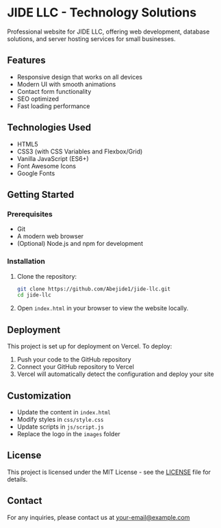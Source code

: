# JIDE LLC - Technology Solutions

Professional website for JIDE LLC, offering web development, database solutions, and server hosting services for small businesses.

## Features

- Responsive design that works on all devices
- Modern UI with smooth animations
- Contact form functionality
- SEO optimized
- Fast loading performance

## Technologies Used

- HTML5
- CSS3 (with CSS Variables and Flexbox/Grid)
- Vanilla JavaScript (ES6+)
- Font Awesome Icons
- Google Fonts

## Getting Started

### Prerequisites

- Git
- A modern web browser
- (Optional) Node.js and npm for development

### Installation

1. Clone the repository:
   ```bash
   git clone https://github.com/Abejide1/jide-llc.git
   cd jide-llc
   ```

2. Open `index.html` in your browser to view the website locally.

## Deployment

This project is set up for deployment on Vercel. To deploy:

1. Push your code to the GitHub repository
2. Connect your GitHub repository to Vercel
3. Vercel will automatically detect the configuration and deploy your site

## Customization

- Update the content in `index.html`
- Modify styles in `css/style.css`
- Update scripts in `js/script.js`
- Replace the logo in the `images` folder

## License

This project is licensed under the MIT License - see the [LICENSE](LICENSE) file for details.

## Contact

For any inquiries, please contact us at [your-email@example.com](mailto:your-email@example.com)
